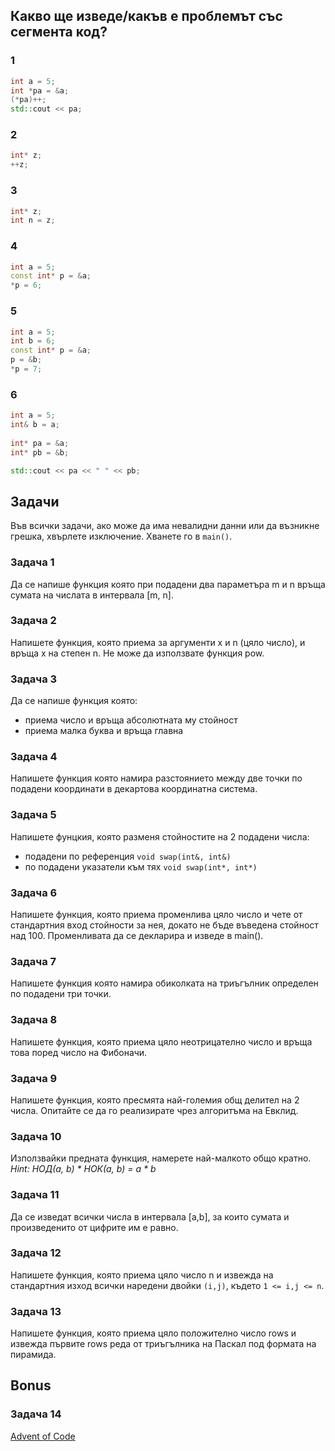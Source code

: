 ## Какво ще изведе/какъв е проблемът със сегмента код?
### 1
```c++
int a = 5;
int *pa = &a;
(*pa)++;
std::cout << pa;
```
### 2
```c++
int* z;
++z;
```
### 3
```c++
int* z;
int n = z;
```
### 4
```c++
int a = 5;
const int* p = &a;
*p = 6;
```
### 5
```c++
int a = 5;
int b = 6;
const int* p = &a;
p = &b;
*p = 7;
```

### 6
```c++
int a = 5;
int& b = a;
    
int* pa = &a;
int* pb = &b;

std::cout << pa << " " << pb; 
```
## Задачи

Във всички задачи, ако може да има невалидни данни или да възникне грешка, хвърлете изключение. Хванете го в `main()`.

### Задача 1
Да се напише функция която при подадени два параметъра m и n връща сумата на
числата в интервала [m, n].

### Задача 2
Напишете функция, която приема за аргументи х и n (цяло число), и връща
х на степен n. Не може да използвате функция pow.

### Задача 3
Да се напише функция която: 
- приема число и връща абсолютната му стойност
- приема малка буква и връща главна

### Задача 4
Напишете функция която намира разстоянието между две точки по подадени
координати в декартова координатна система.

### Задача 5
Напишете фунцкия, която разменя стойностите на 2 подадени числа:
- подадени по референция `void swap(int&, int&)`
- по подадени указатели към тях `void swap(int*, int*)`

### Задача 6
Напишете функция, която приема променлива цяло число и чете от стандартния вход стойности за нея, докато не бъде въведена стойност над 100. Променливата да се декларира и изведе в main().

### Задача 7
Напишете функция която намира обиколката на триъгълник определен по
подадени три точки. 

### Задача 8
Напишете функция, която приема цяло неотрицателно число и
връща това поред число на Фибоначи.

### Задача 9
Напишете функция, която пресмята най-големия общ делител на 2 числа. Опитайте се да го реализирате чрез алгоритъма на Евклид.

### Задача 10
Използвайки предната функция, намерете най-малкото общо кратно. 
_Hint: НОД(a, b) * НОК(a, b) = a * b_

### Задача 11
Да се изведат всички числа в интервала [a,b], за които сумата и произведенито от цифрите им е равно.

### Задача 12
Напишете функция, която приема цяло число n и извежда на стандартния изход всички наредени двойки `(i,j)`, където `1 <= i,j <= n`.

### Задача 13
Напишете функция, която приема цяло положително число
rows и извежда първите rows реда от триъгълника на Паскал
под формата на пирамида.

## Bonus
### Задача 14
[Advent of Code](https://adventofcode.com/2021/day/1)



